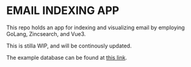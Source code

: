 # EMAIL INDEXING APP

This repo holds an app for indexing and visualizing email by employing GoLang, Zincsearch, and Vue3.

This is stilla  WIP, and will be continously updated.

The example database can be found at [this link](http://www.cs.cmu.edu/~enron/enron_mail_20110402.tgz).